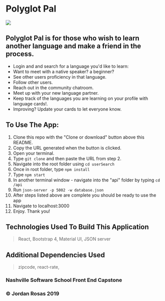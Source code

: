 # Polyglot Pal

![](https://github.com/JordanRosas/Frontend-Capstone/blob/master/public/PolyglotPal.png)

## Polyglot Pal is for those who wish to learn another language and make a friend in the process.
- Login and and search for a language you'd like to learn:
- Want to meet with a native speaker? a beginner?
- See other users proficiency in that language.
- Follow other users.
- Reach out in the community chatroom.
- Meet up with your new language partner.
- Keep track of the languages you are learning on your profile with language cards!.
- Improving? Update your cards to let everyone know.

## To Use The App:
1. Clone this repo with the "Clone or download" button above this README.
1. Copy the URL generated when the button is clicked.
1. Open your terminal.
1. Type `git clone` and then paste the URL from step 2.
1. Navigate into the root folder using `cd userSearch`
1. Once in root folder, type `npm install`
1. Type `npm start`
1. In another terminal window - navigate into the "api" folder by typing `cd /api`
1. Run `json-server -p 5002 -w database.json`
1. After steps listed above are complete you should be ready to use the app
1. Navigate to localhost:3000
1. Enjoy.
Thank you!

## Technologies Used To Build This Application
> React,
> Bootstrap 4,
> Material UI,
> JSON server

## Additional Dependencies Used
> zipcode,
> react-rate,

### Nashville Software School Front End Capstone

### &copy; Jordan Rosas 2019
